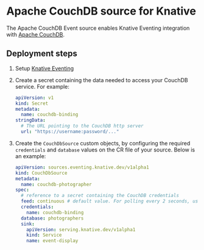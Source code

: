 # Apache CouchDB source for Knative

The Apache CouchDB Event source enables Knative Eventing integration with
[Apache CouchDB](http://couchdb.apache.org/).

## Deployment steps

1. Setup [Knative Eventing](../DEVELOPMENT.md)
1. Create a secret containing the data needed to access your CouchDB service.
   For example:

   ```yaml
   apiVersion: v1
   kind: Secret
   metadata:
     name: couchdb-binding
   stringData:
     # The URL pointing to the CouchDB http server
     url: "https://username:password/..."
   ```

1. Create the `CouchDbSource` custom objects, by configuring the required
   `credentials` and `database` values on the CR file of your source. Below is
   an example:

   ```yaml
   apiVersion: sources.eventing.knative.dev/v1alpha1
   kind: CouchDbSource
   metadata:
     name: couchdb-photographer
   spec:
     # reference to a secret containing the CouchDB credentials
     feed: continuous # default value. For polling every 2 seconds, use "normal"
     credentials:
       name: couchdb-binding
     database: photographers
     sink:
       apiVersion: serving.knative.dev/v1alpha1
       kind: Service
       name: event-display
   ```

